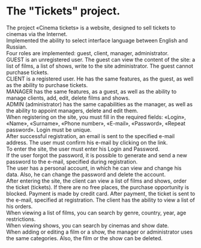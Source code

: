 # The "Tickets" project.
The project «Cinema tickets» is a website, designed to sell tickets to cinemas via the Internet.<br>
Implemented the ability to select interface language between English and Russian.<br>
Four roles are implemented: guest, client, manager, administrator.<br>
GUEST is an unregistered user. The guest can view the content of the site: a list of films, a list of shows, write to the site administrator. The guest cannot purchase tickets.<br>
CLIENT is a registered user. He has the same features, as the guest, as well as the ability to purchase tickets.<br>
MANAGER has the same features, as a guest, as well as the ability to manage clients, add, edit, delete films and shows.<br>
ADMIN (administrator) has the same capabilities as the manager, as well as the ability to appoint managers, delete and edit them.<br>
When registering on the site, you must fill in the required fields: «Login», «Name», «Surname», «Phone number», «E-mail», «Password», «Repeat password». Login must be unique.<br>
After successful registration, an email is sent to the specified e-mail address. The user must confirm his e-mail by clicking on the link.<br>
To enter the site, the user must enter his Login and Password.<br>
If the user forgot the password, it is possible to generate and send a new password to the e-mail, specified during registration.<br>
The user has a personal account, in which he can view and change his data. Also, he can change the password and delete the account.<br>
After entering the site, the client can view a list of films and shows, order the ticket (tickets). If there are no free places, the purchase opportunity is blocked. Payment is made by credit card. After payment, the ticket is sent to the e-mail, specified at registration. The client has the ability to view a list of his orders.<br>
When viewing a list of films, you can search by genre, country, year, age restrictions.<br>
When viewing shows, you can search by cinemas and show date.<br>
When adding or editing a film or a show, the manager or administrator uses the same categories. Also, the film or the show can be deleted.

